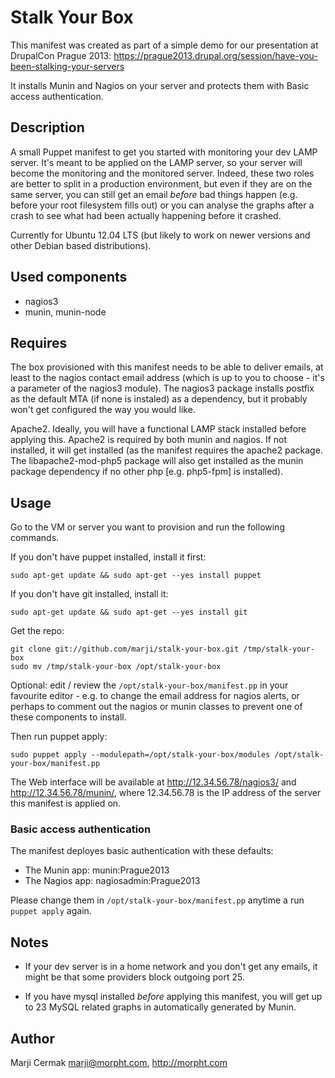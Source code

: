 # Stalk Your Box

This manifest was created as part of a simple demo for our presentation at DrupalCon Prague 2013:
  https://prague2013.drupal.org/session/have-you-been-stalking-your-servers

It installs Munin and Nagios on your server and protects them with Basic access authentication.

## Description
A small Puppet manifest to get you started with monitoring your dev LAMP server.
It's meant to be applied on the LAMP server, so your server will become the monitoring and the monitored server.
Indeed, these two roles are better to split in a production environment, but even if they are on the same server, you can still get an email *before* bad things happen (e.g. before your root filesystem fills out) or you can analyse the graphs after a crash to see what had been actually happening before it crashed.

Currently for Ubuntu 12.04 LTS (but likely to work on newer versions and other Debian based distributions).

## Used components
-    nagios3
-    munin, munin-node

## Requires
The box provisioned with this manifest needs to be able to deliver emails, at least to the nagios contact email address
(which is up to you to choose - it's a parameter of the nagios3 module).
The nagios3 package installs postfix as the default MTA (if none is instaled) as a dependency, but it probably won't get configured the way you would like. 

Apache2. Ideally, you will have a functional LAMP stack installed before applying this. Apache2 is required by both munin and nagios.
If not installed, it will get installed (as the manifest requires the apache2 package. The libapache2-mod-php5 package will also get installed as the munin package dependency if no other php [e.g. php5-fpm] is installed).


## Usage
Go to the VM or server you want to provision and run the following commands.

If you don't have puppet installed, install it first:
```
sudo apt-get update && sudo apt-get --yes install puppet
```

If you don't have git installed, install it:
```
sudo apt-get update && sudo apt-get --yes install git
```

Get the repo: 
```
git clone git://github.com/marji/stalk-your-box.git /tmp/stalk-your-box
sudo mv /tmp/stalk-your-box /opt/stalk-your-box
```
Optional: edit / review the `/opt/stalk-your-box/manifest.pp` in your favourite editor - e.g. to change the email address for nagios alerts, or perhaps to comment out the nagios or munin classes to prevent one of these components to install.

Then run puppet apply:  
```
sudo puppet apply --modulepath=/opt/stalk-your-box/modules /opt/stalk-your-box/manifest.pp
```

The Web interface will be available at http://12.34.56.78/nagios3/ and http://12.34.56.78/munin/, where 12.34.56.78 is the IP address of the server this manifest is applied on. 

### Basic access authentication
The manifest deployes basic authentication with these defaults:
-   The Munin app:  munin:Prague2013
-   The Nagios app: nagiosadmin:Prague2013

Please change them in `/opt/stalk-your-box/manifest.pp` anytime a run `puppet apply` again.

## Notes
-   If your dev server is in a home network and you don't get any emails, it might be that some providers block outgoing port 25.

-   If you have mysql installed *before* applying this manifest, you will get up to 23 MySQL related graphs in automatically generated by Munin.


## Author
Marji Cermak <marji@morpht.com>, http://morpht.com
